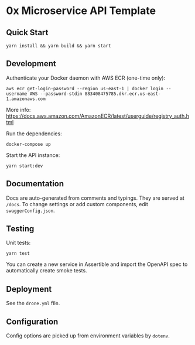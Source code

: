 # 0x Microservice API Template

## Quick Start
```
yarn install && yarn build && yarn start
```

## Development

Authenticate your Docker daemon with AWS ECR (one-time only):
```
aws ecr get-login-password --region us-east-1 | docker login --username AWS --password-stdin 883408475785.dkr.ecr.us-east-1.amazonaws.com
```
More info: https://docs.aws.amazon.com/AmazonECR/latest/userguide/registry_auth.html


Run the dependencies:
```
docker-compose up
```

Start the API instance:

```
yarn start:dev
```

## Documentation

Docs are auto-generated from comments and typings. They are served at `/docs`.
To change settings or add custom components, edit `swaggerConfig.json`.

## Testing

Unit tests:
```
yarn test
```

You can create a new service in Assertible and import the OpenAPI spec to automatically create smoke tests. 

## Deployment

See the `drone.yml` file. 

## Configuration

Config options are picked up from environment variables by `dotenv`.
